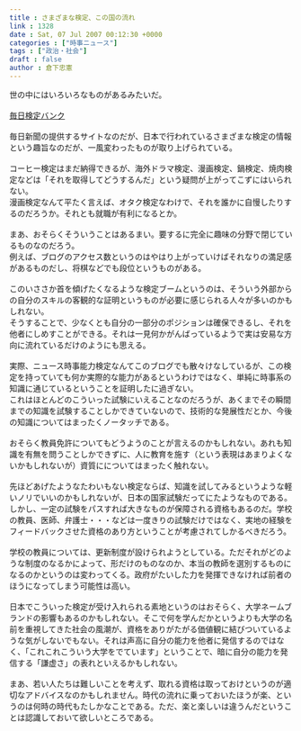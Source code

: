 ```yaml
---
title : さまざまな検定、この国の流れ
link : 1328
date : Sat, 07 Jul 2007 00:12:30 +0000
categories : ["時事ニュース"]
tags : ["政治・社会"]
draft : false
author : 倉下忠憲
---
```


世の中にはいろいろなものがあるみたいだ。<BR><BR><A HREF="http://www.mainichikentei.jp/" TARGET="_blank">毎日検定バンク</A><BR><BR>毎日新聞の提供するサイトなのだが、日本で行われているさまざまな検定の情報という趣旨なのだが、一風変わったものが取り上げられている。<BR><BR>コーヒー検定はまだ納得できるが、海外ドラマ検定、漫画検定、鍋検定、焼肉検定などは「それを取得してどうするんだ」という疑問が上がってこずにはいられない。<BR>漫画検定なんて平たく言えば、オタク検定なわけで、それを誰かに自慢したりするのだろうか。それとも就職が有利になるとか。<BR><BR>まあ、おそらくそういうことはあるまい。要するに完全に趣味の分野で閉じているものなのだろう。<BR>例えば、ブログのアクセス数というのはやはり上がっていけばそれなりの満足感があるものだし、将棋などでも段位というものがある。<BR><BR>このいささか首を傾げたくなるような検定ブームというのは、そういう外部からの自分のスキルの客観的な証明というものが必要に感じられる人々が多いのかもしれない。<BR>そうすることで、少なくとも自分の一部分のポジションは確保できるし、それを他者にしめすことができる。それは一見何かがんばっているようで実は安易な方向に流れているだけのようにも思える。<BR><BR>実際、ニュース時事能力検定なんてこのブログでも散々けなしているが、この検定を持っていても何か実際的な能力があるというわけではなく、単純に時事系の知識に通じているということを証明したに過ぎない。<BR>これはほとんどのこういった試験にいえることなのだろうが、あくまでその瞬間までの知識を試験することしかできていないので、技術的な発展性だとか、今後の知識についてはまったくノータッチである。<BR><BR>おそらく教員免許についてもどうようのことが言えるのかもしれない。あれも知識を有無を問うことしかできずに、人に教育を施す（という表現はあまりよくないかもしれないが）資質にについてはまったく触れない。<BR><BR>先ほどあげたようなたわいもない検定ならば、知識を試してみるというような軽いノリでいいのかもしれないが、日本の国家試験だってにたようなものである。<BR>しかし、一定の試験をパスすれば大きなものが保障される資格もあるのだ。学校の教員、医師、弁護士・・・などは一度きりの試験だけではなく、実地の経験をフィードバックさせた資格のあり方ということが考慮されてしかるべきだろう。<BR><BR>学校の教員については、更新制度が設けられようとしている。ただそれがどのような制度のなるかによって、形だけのものなのか、本当の教師を選別するものになるのかというのは変わってくる。政府がたいした力を発揮できなければ前者のほうになってしまう可能性は高い。<BR><BR>日本でこういった検定が受け入れられる素地というのはおそらく、大学ネームブランドの影響もあるのかもしれない。そこで何を学んだかというよりも大学の名前を重視してきた社会の風潮が、資格をありがたがる価値観に結びついているような気がしないでもない。それは声高に自分の能力を他者に発信するのではなく、「これこれこういう大学をでています」ということで、暗に自分の能力を発信する「謙虚さ」の表れといえるかもしれない。<BR><BR>まあ、若い人たちは難しいことを考えず、取れる資格は取っておけというのが適切なアドバイスなのかもしれません。時代の流れに乗っておいたほうが楽、というのは何時の時代もたしかなことである。ただ、楽と楽しいは違うんだということは認識しておいて欲しいところである。<br><br>
